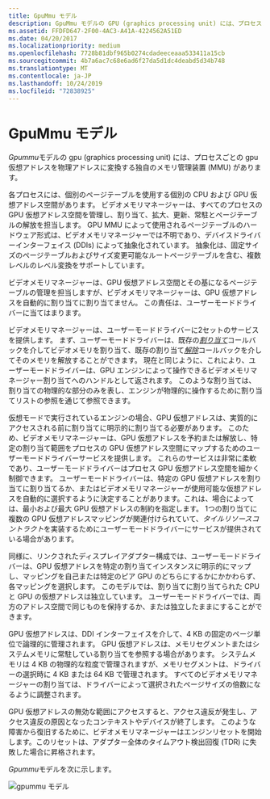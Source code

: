 ```yaml
---
title: GpuMmu モデル
description: GpuMmu モデルの GPU (graphics processing unit) には、プロセスごとの GPU 仮想アドレスを物理アドレスに変換する独自のメモリ管理装置 (MMU) があります。
ms.assetid: FFDFD647-2F00-4AC3-A41A-4224562A51ED
ms.date: 04/20/2017
ms.localizationpriority: medium
ms.openlocfilehash: 7728b81dbf965b0274cdadeeceaaa533411a15cb
ms.sourcegitcommit: 4b7a6ac7c68e6ad6f27da5d1dc4deabd5d34b748
ms.translationtype: MT
ms.contentlocale: ja-JP
ms.lasthandoff: 10/24/2019
ms.locfileid: "72838925"
---
```

# <a name="gpummu-model"></a>GpuMmu モデル


*Gpummu*モデルの gpu (graphics processing unit) には、プロセスごとの gpu 仮想アドレスを物理アドレスに変換する独自のメモリ管理装置 (MMU) があります。

各プロセスには、個別のページテーブルを使用する個別の CPU および GPU 仮想アドレス空間があります。 ビデオメモリマネージャーは、すべてのプロセスの GPU 仮想アドレス空間を管理し、割り当て、拡大、更新、常駐とページテーブルの解放を担当します。 GPU MMU によって使用されるページテーブルのハードウェア形式は、ビデオメモリマネージャーでは不明であり、デバイスドライバーインターフェイス (DDIs) によって抽象化されています。 抽象化は、固定サイズのページテーブルおよびサイズ変更可能なルートページテーブルを含む、複数レベルのレベル変換をサポートしています。

ビデオメモリマネージャーは、GPU 仮想アドレス空間とその基になるページテーブルの管理を担当しますが、ビデオメモリマネージャーは、GPU 仮想アドレスを自動的に割り当てに割り当てません。 この責任は、ユーザーモードドライバーに当てはまります。

ビデオメモリマネージャーは、ユーザーモードドライバーに2セットのサービスを提供します。 まず、ユーザーモードドライバーは、既存の[*割り当て*](https://docs.microsoft.com/windows-hardware/drivers/ddi/d3dumddi/nc-d3dumddi-pfnd3dddi_allocatecb)コールバックを介してビデオメモリを割り当て、既存の割り当て[*解除*](https://docs.microsoft.com/windows-hardware/drivers/ddi/d3dumddi/nc-d3dumddi-pfnd3dddi_deallocatecb)コールバックを介してそのメモリを解放することができます。 現在と同じように、これにより、ユーザーモードドライバーは、GPU エンジンによって操作できるビデオメモリマネージャー割り当てへのハンドルとして返されます。 このような割り当ては、割り当ての物理的な部分のみを表し、エンジンが物理的に操作するために割り当てリストの参照を通じて参照できます。

仮想モードで実行されているエンジンの場合、GPU 仮想アドレスは、実質的にアクセスされる前に割り当てに明示的に割り当てる必要があります。 このため、ビデオメモリマネージャーは、GPU 仮想アドレスを予約または解放し、特定の割り当て範囲をプロセスの GPU 仮想アドレス空間にマップするためのユーザーモードドライバーサービスを提供します。 これらのサービスは非常に柔軟であり、ユーザーモードドライバーはプロセス GPU 仮想アドレス空間を細かく制御できます。 ユーザーモードドライバーは、特定の GPU 仮想アドレスを割り当てに割り当てるか、またはビデオメモリマネージャーが使用可能な仮想アドレスを自動的に選択するように決定することがあります。これは、場合によっては、最小および最大 GPU 仮想アドレスの制約を指定します。 1つの割り当てに複数の GPU 仮想アドレスマッピングが関連付けられていて、*タイルリソースコントラクト*を実装するためにユーザーモードドライバーにサービスが提供されている場合があります。

同様に、リンクされたディスプレイアダプター構成では、ユーザーモードドライバーは、GPU 仮想アドレスを特定の割り当てインスタンスに明示的にマップし、マッピングを自己または特定のピア GPU のどちらにするかにかかわらず、各マッピングを選択します。 このモデルでは、割り当てに割り当てられた CPU と GPU の仮想アドレスは独立しています。 ユーザーモードドライバーでは、両方のアドレス空間で同じものを保持するか、または独立したままにすることができます。

GPU 仮想アドレスは、DDI インターフェイスを介して、4 KB の固定のページ単位で論理的に管理されます。 GPU 仮想アドレスは、メモリセグメントまたはシステムメモリに常駐している割り当てを参照する場合があります。 システムメモリは 4 KB の物理的な粒度で管理されますが、メモリセグメントは、ドライバーの選択時に 4 KB または 64 KB で管理されます。 すべてのビデオメモリマネージャーの割り当ては、ドライバーによって選択されたページサイズの倍数になるように調整されます。

GPU 仮想アドレスの無効な範囲にアクセスすると、アクセス違反が発生し、アクセス違反の原因となったコンテキストやデバイスが終了します。 このような障害から復旧するために、ビデオメモリマネージャーはエンジンリセットを開始します。このリセットは、アダプター全体のタイムアウト検出回復 (TDR) に失敗した場合に昇格されます。

*Gpummu*モデルを次に示します。

![gpummu モデル](images/gpummu-model.1.png)

 

 





